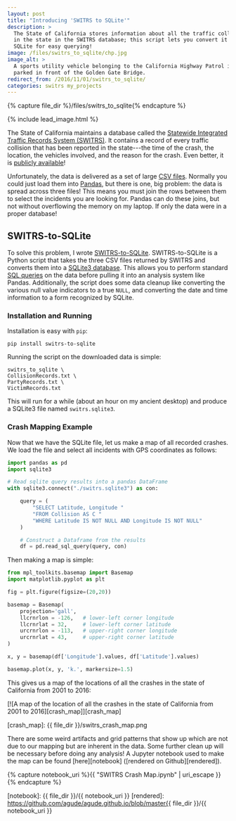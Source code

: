 ```yaml
---
layout: post
title: "Introducing 'SWITRS to SQLite'"
description: >
  The State of California stores information about all the traffic collisions
  in the state in the SWITRS database; this script lets you convert it to
  SQLite for easy querying!
image: /files/switrs_to_sqlite/chp.jpg
image_alt: >
  A sports utility vehicle belonging to the California Highway Patrol is
  parked in front of the Golden Gate Bridge.
redirect_from: /2016/11/01/switrs_to_sqlite/
categories: switrs my_projects
---
```


{% capture file_dir %}/files/switrs_to_sqlite{% endcapture %}

{% include lead_image.html %}

The State of California maintains a database called the [Statewide Integrated
Traffic Records System (SWITRS)][switrs]. It contains a record of every
traffic collision that has been reported in the state---the time of the crash,
the location, the vehicles involved, and the reason for the crash. Even
better, it is [publicly available][data]!

[switrs]: http://iswitrs.chp.ca.gov/Reports/jsp/userLogin.jsp
[data]: https://github.com/agude/SWITRS-to-SQLite/blob/master/requesting_data.md

Unfortunately, the data is delivered as a set of large [CSV files][csv].
Normally you could just load them into [Pandas][pandas], but there is one, big
problem: the data is spread across three files! This means you must join the
rows between them to select the incidents you are looking for. Pandas can do
these joins, but not without overflowing the memory on my laptop. If only the
data were in a proper database!

[csv]: https://en.wikipedia.org/wiki/Comma-separated_values
[pandas]: https://pandas.pydata.org/

## SWITRS-to-SQLite

To solve this problem, I wrote [SWITRS-to-SQLite][s2s]. SWITRS-to-SQLite is a
Python script that takes the three CSV files returned by SWITRS and converts
them into a [SQLite3 database][sqlite]. This allows you to perform standard
[SQL queries][sql] on the data before pulling it into an analysis system like
Pandas. Additionally, the script does some data cleanup like converting the
various null value indicators to a true `NULL`, and converting the date and
time information to a form recognized by SQLite.

[s2s]: https://github.com/agude/SWITRS-to-SQLite
[sqlite]: https://sqlite.org/
[sql]: https://en.wikipedia.org/wiki/SQL

### Installation and Running

Installation is easy with `pip`:

```shell
pip install switrs-to-sqlite
```

Running the script on the downloaded data is simple:

```shell
switrs_to_sqlite \
CollisionRecords.txt \
PartyRecords.txt \
VictimRecords.txt
```

This will run for a while (about an hour on my ancient desktop) and produce a
SQLite3 file named `switrs.sqlite3`.

### Crash Mapping Example

Now that we have the SQLite file, let us make a map of all recorded crashes.
We load the file and select all incidents with GPS coordinates as follows:

```python
import pandas as pd
import sqlite3

# Read sqlite query results into a pandas DataFrame
with sqlite3.connect("./switrs.sqlite3") as con:

    query = (
        "SELECT Latitude, Longitude "
        "FROM Collision AS C "
        "WHERE Latitude IS NOT NULL AND Longitude IS NOT NULL"
    )

    # Construct a Dataframe from the results
    df = pd.read_sql_query(query, con)
```

Then making a map is simple:

```python
from mpl_toolkits.basemap import Basemap
import matplotlib.pyplot as plt

fig = plt.figure(figsize=(20,20))

basemap = Basemap(
    projection='gall',
    llcrnrlon = -126,   # lower-left corner longitude
    llcrnrlat = 32,     # lower-left corner latitude
    urcrnrlon = -113,   # upper-right corner longitude
    urcrnrlat = 43,     # upper-right corner latitude
)

x, y = basemap(df['Longitude'].values, df['Latitude'].values)

basemap.plot(x, y, 'k.', markersize=1.5)
```

This gives us a map of the locations of all the crashes in the state of
California from 2001 to 2016:

[![A map of the location of all the crashes in the state of California from
2001 to 2016][crash_map]][crash_map]

[crash_map]: {{ file_dir }}/switrs_crash_map.png

There are some weird artifacts and grid patterns that show up which are not
due to our mapping but are inherent in the data. Some further clean up will be
necessary before doing any analysis! A Jupyter notebook used to make the map
can be found [here][notebook] ([rendered on Github][rendered]).

{% capture notebook_uri %}{{ "SWITRS Crash Map.ipynb" | uri_escape }}{% endcapture %} 

[notebook]: {{ file_dir }}/{{ notebook_uri }}
[rendered]: https://github.com/agude/agude.github.io/blob/master{{ file_dir }}/{{ notebook_uri }}
